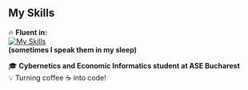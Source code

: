 ## My Skills  

🔥 **Fluent in:**  
[![My Skills](https://skillicons.dev/icons?i=java,python,c,cpp,cs)](https://skillicons.dev)  
**(sometimes I speak them in my sleep)**  

🎓 **Cybernetics and Economic Informatics student at ASE Bucharest**  
💡 Turning coffee ☕ into code!  


